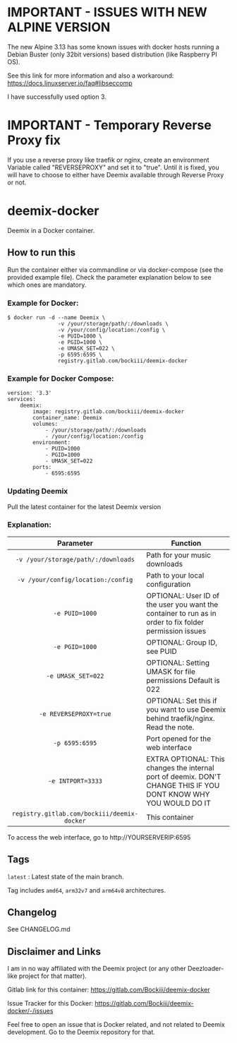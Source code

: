 # IMPORTANT - ISSUES WITH NEW ALPINE VERSION

The new Alpine 3.13 has some known issues with docker hosts running a Debian Buster (only 32bit versions) based distribution (like Raspberry PI OS).

See this link for more information and also a workaround: https://docs.linuxserver.io/faq#libseccomp

I have successfully used option 3.

# IMPORTANT - Temporary Reverse Proxy fix

If you use a reverse proxy like traefik or nginx, create an environment Variable called "REVERSEPROXY" and set it to "true".
Until it is fixed, you will have to choose to either have Deemix available through Reverse Proxy or not.

# deemix-docker

Deemix in a Docker container.

## How to run this

Run the container either via commandline or via docker-compose (see the provided example file).
Check the parameter explanation below to see which ones are mandatory.

### Example for Docker:
```
$ docker run -d --name Deemix \
				-v /your/storage/path/:/downloads \
				-v /your/config/location:/config \
				-e PUID=1000 \
				-e PGID=1000 \
				-e UMASK_SET=022 \
				-p 6595:6595 \
				registry.gitlab.com/bockiii/deemix-docker
```

### Example for Docker Compose:
```
version: '3.3'
services:
	deemix:
		image: registry.gitlab.com/bockiii/deemix-docker
		container_name: Deemix
		volumes:
			- /your/storage/path/:/downloads
			- /your/config/location:/config
		environment:
			- PUID=1000
			- PGID=1000
			- UMASK_SET=022
		ports:
			- 6595:6595
```

### Updating Deemix

Pull the latest container for the latest Deemix version

### Explanation:

| Parameter | Function |
| :----: | --- |
| `-v /your/storage/path/:/downloads` | Path for your music downloads |
| `-v /your/config/location:/config` | Path to your local configuration |
| `-e PUID=1000` | OPTIONAL: User ID of the user you want the container to run as in order to fix folder permission issues |
| `-e PGID=1000` | OPTIONAL: Group ID, see PUID |
| `-e UMASK_SET=022` | OPTIONAL: Setting UMASK for file permissions Default is 022 |
| `-e REVERSEPROXY=true` | OPTIONAL: Set this if you want to use Deemix behind traefik/nginx. Read the note. |
| `-p 6595:6595` | Port opened for the web interface |
| `-e INTPORT=3333` | EXTRA OPTIONAL: This changes the internal port of deemix. DON'T CHANGE THIS IF YOU DONT KNOW WHY YOU WOULD DO IT |
| `registry.gitlab.com/bockiii/deemix-docker` | This container |

To access the web interface, go to http://YOURSERVERIP:6595 

## Tags

`latest`                : Latest state of the main branch.

Tag includes `amd64`, `arm32v7` and `arm64v8` architectures.

## Changelog

See CHANGELOG.md

## Disclaimer and Links

I am in no way affiliated with the Deemix project (or any other Deezloader-like project for that matter).

Gitlab link for this container: https://gitlab.com/Bockiii/deemix-docker

Issue Tracker for this Docker: https://gitlab.com/Bockiii/deemix-docker/-/issues

Feel free to open an issue that is Docker related, and not related to Deemix development. Go to the Deemix repository for that.
